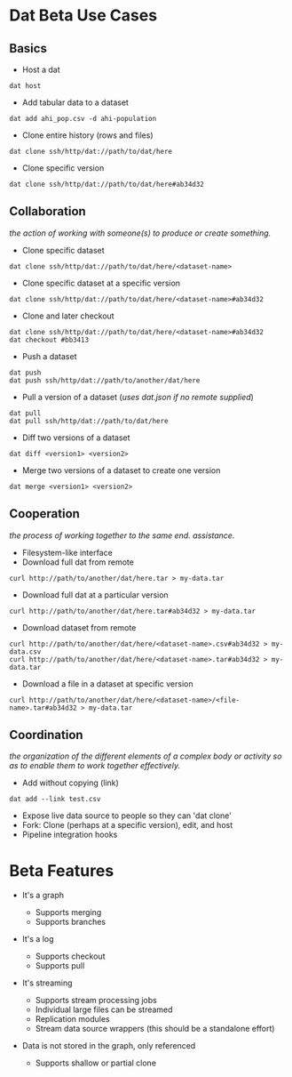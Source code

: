 # Dat Beta Use Cases

## Basics

- Host a dat
```
dat host
```
- Add tabular data to a dataset
```
dat add ahi_pop.csv -d ahi-population
```
- Clone entire history (rows and files)
```
dat clone ssh/http/dat://path/to/dat/here
```
- Clone specific version
```
dat clone ssh/http/dat://path/to/dat/here#ab34d32
```

## Collaboration
*the action of working with someone(s) to produce or create something.*

- Clone specific dataset
```
dat clone ssh/http/dat://path/to/dat/here/<dataset-name>
```
- Clone specific dataset at a specific version
```
dat clone ssh/http/dat://path/to/dat/here/<dataset-name>#ab34d32
```
- Clone and later checkout
```
dat clone ssh/http/dat://path/to/dat/here/<dataset-name>#ab34d32
dat checkout #bb3413
```
- Push a dataset
```
dat push
dat push ssh/http/dat://path/to/another/dat/here
```
- Pull a version of a dataset (*uses dat.json if no remote supplied*)
```
dat pull
dat pull ssh/http/dat://path/to/dat/here
```
- Diff two versions of a dataset
```
dat diff <version1> <version2>
```
- Merge two versions of a dataset to create one version
```
dat merge <version1> <version2>
```

## Cooperation
*the process of working together to the same end. assistance.*

- Filesystem-like interface
- Download full dat from remote
```
curl http://path/to/another/dat/here.tar > my-data.tar
```
- Download full dat at a particular version
```
curl http://path/to/another/dat/here.tar#ab34d32 > my-data.tar
```
- Download dataset from remote
```
curl http://path/to/another/dat/here/<dataset-name>.csv#ab34d32 > my-data.csv
curl http://path/to/another/dat/here/<dataset-name>.tar#ab34d32 > my-data.tar
```
- Download a file in a dataset at specific version
```
curl http://path/to/another/dat/here/<dataset-name>/<file-name>.tar#ab34d32 > my-data.tar
```

## Coordination
*the organization of the different elements of a complex body or activity so as to enable them to work together effectively.*

- Add without copying (link)
```
dat add --link test.csv
```
- Expose live data source to people so they can 'dat clone'
- Fork: Clone (perhaps at a specific version), edit, and host
- Pipeline integration hooks

# Beta Features

- It's a graph
  - Supports merging
  - Supports branches

- It's a log
  - Supports checkout
  - Supports pull

- It's streaming
  - Supports stream processing jobs
  - Individual large files can be streamed
  - Replication modules
  - Stream data source wrappers (this should be a standalone effort)

- Data is not stored in the graph, only referenced
  - Supports shallow or partial clone